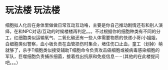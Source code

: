 # 玩法楼 玩法楼
细胞拟人化后在身体里做做日常互动互动咯，主要是你自己推动剧情还有和别人演绎，在和NPC对话/互动的时候楼楼再判定。。。不过根据你的细胞种类有不同的分工，红细胞类似运输氧气、二氧化碳还有一些人体需要物质的快递小哥/小姐姐，白细胞类似警察，血小板负责在血管损伤时集合，堵住伤口止血，童工（划掉）萌就够了，杀手T细胞类似接受辅助T细胞命令负责攻击癌细胞或被病毒感染细胞的军队，巨噬细胞负责捕杀细菌，接着找出抗原和免疫信息······（其他的在此楼提问吧。。。）